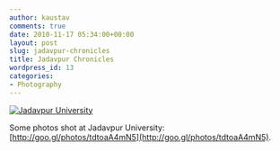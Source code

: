 ```yaml
---
author: kaustav
comments: true
date: 2010-11-17 05:34:00+00:00
layout: post
slug: jadavpur-chronicles
title: Jadavpur Chronicles
wordpress_id: 13
categories:
- Photography
---
```


[![Jadavpur University](http://lh6.ggpht.com/_cTMwx-Cbjjo/TDj5DuUYa0E/AAAAAAAAAUA/rp6FOLX4wFA/s160-c/JadavpurChronicles.jpg)](http://goo.gl/photos/tdtoaA4mN5)


Some photos shot at Jadavpur University: [http://goo.gl/photos/tdtoaA4mN5](http://goo.gl/photos/tdtoaA4mN5).
